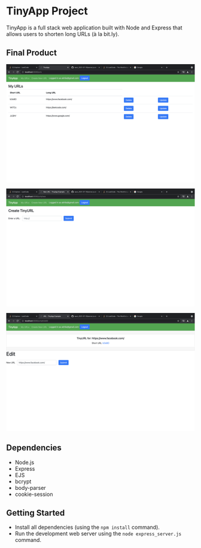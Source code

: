 # TinyApp Project

TinyApp is a full stack web application built with Node and Express that allows users to shorten long URLs (à la bit.ly).

## Final Product

!["screenshot of MyUrls page"](https://github.com/Akhila499/tinyapp/blob/master/docs/Myurls-page.png)

!["screenshot of my create shorturl page"](https://github.com/Akhila499/tinyapp/blob/master/docs/create-short-url-page.png)

!["screenshot of my edit url page"](https://github.com/Akhila499/tinyapp/blob/master/docs/edit-url-page.png)

## Dependencies

- Node.js
- Express
- EJS
- bcrypt
- body-parser
- cookie-session

## Getting Started

- Install all dependencies (using the `npm install` command).
- Run the development web server using the `node express_server.js` command.